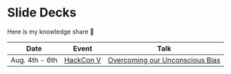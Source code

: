 # Slide Decks

Here is my knowledge share :sparkling_heart:

| Date |  Event  |  Talk  |
|------|---------|--------|
| Aug. 4th - 6th | [HackCon V][1] | [Overcoming our Unconscious Bias][2] |

[1]: https://hackcon.mlh.io/ "HackCon V"
[2]: /slides/overcoming-our-unconscious-bias.pdf "Overcoming our Unconscious Bias"
